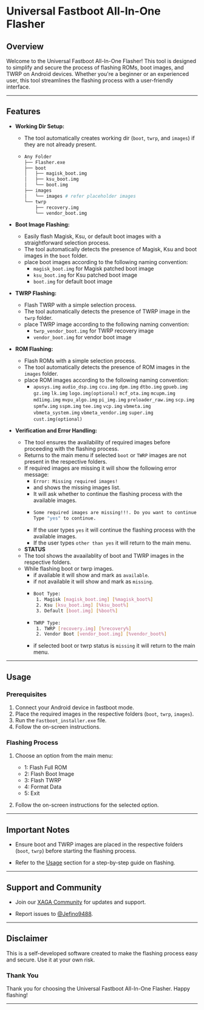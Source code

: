 # Universal Fastboot All-In-One Flasher


## Overview

Welcome to the Universal Fastboot All-In-One Flasher! This tool is designed to simplify and secure the process of flashing ROMs, boot images, and TWRP on Android devices. Whether you're a beginner or an experienced user, this tool streamlines the flashing process with a user-friendly interface.

---

## Features

- **Working Dir Setup:**
  - The tool automatically creates working dir (`boot`, `twrp`, and `images`) if they are not already present.
  - ```bash
    Any Folder
    ├── Flasher.exe
    ├── boot
    │   ├── magisk_boot.img
    │   ├── ksu_boot.img
    │   └── boot.img
    ├── images
    │   └── images # refer placeholder images
    └── twrp
        ├── recovery.img
        └── vendor_boot.img
    ```

- **Boot Image Flashing:**
  - Easily flash Magisk, Ksu, or default boot images with a straightforward selection process.
  - The tool automatically detects the presence of Magisk, Ksu and boot images in the `boot` folder.
  - place boot images according to the following naming convention:
    - `magisk_boot.img` for Magisk patched boot image
    - `ksu_boot.img` for Ksu patched boot image
    - `boot.img` for default boot image

- **TWRP Flashing:**
  - Flash TWRP with a simple selection process.
  - The tool automatically detects the presence of TWRP image in the `twrp` folder.
  - place TWRP image according to the following naming convention:
    - `twrp_vendor_boot.img` for TWRP recovery image
    - `vendor_boot.img` for  vendor boot image

- **ROM Flashing:**
  - Flash ROMs with a simple selection process.
  - The tool automatically detects the presence of ROM images in the `images` folder.
  - place ROM images according to the following naming convention:
    - `apusys.img`
    `audio_dsp.img`
    `ccu.img`
    `dpm.img`
    `dtbo.img`
    `gpueb.img`
    `gz.img`
    `lk.img`
    `logo.img(optional)`
    `mcf_ota.img`
    `mcupm.img`
    `md1img.img`
    `mvpu_algo.img`
    `pi_img.img`
    `preloader_raw.img`
    `scp.img`
    `spmfw.img`
    `sspm.img`
    `tee.img`
    `vcp.img`
    `vbmeta.img`
    `vbmeta_system.img`
    `vbmeta_vendor.img`
    `super.img`
    `cust.img(optional)`

- **Verification and Error Handling:**
  - The tool ensures the availability of required images before proceeding with the flashing process.
  - Returns to the main menu if selected `boot` or `TWRP` images are not present in the respective folders.
  - If required images are missing it will show the following error message:
    - `Error: Missing required images!`
    - and shows the missing images list.
    - It will ask whether to continue the flashing process with the available images.
    - ```bash
      Some required images are missing!!!. Do you want to continue anyway?
      Type "yes" to continue.
      ```
    - If the user types `yes` it will continue the flashing process with the available images.
    - If the user types `other than yes` it will return to the main menu.
  - **STATUS**
  - The tool shows the avaailablity of boot and TWRP images in the respective folders.
  - While flashing boot or twrp images.
    - if available it will show and mark as `available`.
    - if not available it will show and mark as `missing`.
    - ```bash
      Boot Type:
       1. Magisk [magisk_boot.img] [%magisk_boot%]
       2. Ksu [ksu_boot.img] [%ksu_boot%]
       3. Default [boot.img] [%boot%]
      ```
    - ```bash
      TWRP Type:
       1. TWRP [recovery.img] [%recovery%]
       2. Vendor Boot [vendor_boot.img] [%vendor_boot%]
        ```
    - if selected boot or twrp status is `missing` it will return to the main menu.
---

## Usage

### Prerequisites

1. Connect your Android device in fastboot mode.
2. Place the required images in the respective folders (`boot`, `twrp`, `images`).
3. Run the `Fastboot_installer.exe` file.
4. Follow the on-screen instructions.

### Flashing Process

1. Choose an option from the main menu:
   - 1: Flash Full ROM
   - 2: Flash Boot Image
   - 3: Flash TWRP
   - 4: Format Data
   - 5: Exit

2. Follow the on-screen instructions for the selected option.

---

## Important Notes

- Ensure boot and TWRP images are placed in the respective folders (`boot`, `twrp`) before starting the flashing process.

- Refer to the [Usage](#usage) section for a step-by-step guide on flashing.

---

## Support and Community

- Join our [XAGA Community](https://t.me/XAGA_Community) for updates and support.

- Report issues to [@Jefino9488](https://t.me/Jefino9488).

---

## Disclaimer

This is a self-developed software created to make the flashing process easy and secure. Use it at your own risk.



### Thank You

Thank you for choosing the Universal Fastboot All-In-One Flasher. Happy flashing!

---
